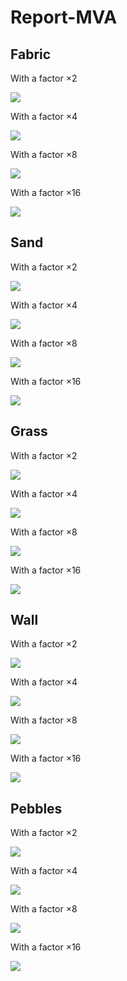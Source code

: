 # Report-MVA

## Fabric

With a factor $\times 2$


![](https://github.com/EmilePierret/Report-MVA/tree/main/Gaussian%20model/fabric/Gaussian_factor_2.gif)

With a factor $\times 4$


![](https://github.com/EmilePierret/Report-MVA/tree/main/Gaussian%20model/fabric/Gaussian_factor_4.gif)

With a factor $\times 8$


![](https://github.com/EmilePierret/Report-MVA/tree/main/Gaussian%20model/fabric/Gaussian_factor_8.gif)

With a factor $\times 16$


![](https://github.com/EmilePierret/Report-MVA/tree/main/Gaussian%20model/fabric/Gaussian_factor_16.gif)


## Sand


With a factor $\times 2$


![](https://github.com/EmilePierret/Report-MVA/blob/main/sand/2.gif)

With a factor $\times 4$


![](https://github.com/EmilePierret/Report-MVA/blob/main/sand/4.gif)

With a factor $\times 8$


![](https://github.com/EmilePierret/Report-MVA/blob/main/sand/8.gif)

With a factor $\times 16$


![](https://github.com/EmilePierret/Report-MVA/blob/main/sand/16.gif)


## Grass


With a factor $\times 2$


![](https://github.com/EmilePierret/Report-MVA/blob/main/grass/2.gif)

With a factor $\times 4$


![](https://github.com/EmilePierret/Report-MVA/blob/main/grass/4.gif)

With a factor $\times 8$


![](https://github.com/EmilePierret/Report-MVA/blob/main/grass/8.gif)

With a factor $\times 16$


![](https://github.com/EmilePierret/Report-MVA/blob/main/grass/16.gif)



## Wall



With a factor $\times 2$


![](https://github.com/EmilePierret/Report-MVA/blob/main/wall/2.gif)

With a factor $\times 4$


![](https://github.com/EmilePierret/Report-MVA/blob/main/wall/4.gif)

With a factor $\times 8$


![](https://github.com/EmilePierret/Report-MVA/blob/main/wall/8.gif)

With a factor $\times 16$


![](https://github.com/EmilePierret/Report-MVA/blob/main/wall/16.gif)



## Pebbles



With a factor $\times 2$


![](https://github.com/EmilePierret/Report-MVA/blob/main/pebbles/2.gif)

With a factor $\times 4$


![](https://github.com/EmilePierret/Report-MVA/blob/main/pebbles/4.gif)

With a factor $\times 8$


![](https://github.com/EmilePierret/Report-MVA/blob/main/pebbles/8.gif)

With a factor $\times 16$


![](https://github.com/EmilePierret/Report-MVA/blob/main/pebbles/16.gif)


